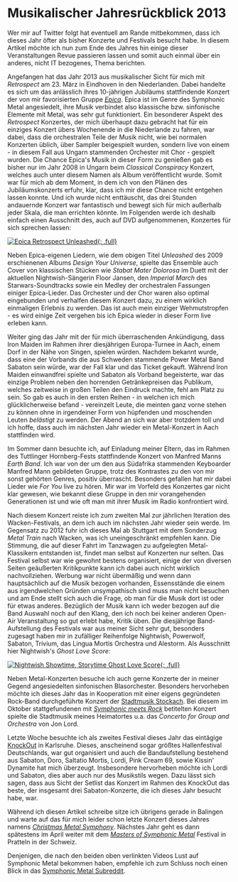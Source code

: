 # Musikalischer Jahresrückblick 2013

Wer mir auf Twitter folgt hat eventuell am Rande mitbekommen, dass ich dieses Jahr öfter als bisher Konzerte und Festivals besucht habe.
In diesem Artikel möchte ich nun zum Ende des Jahres hin einige dieser Veranstaltungen Revue passieren lassen und somit auch einmal über ein anderes, nicht IT bezogenes, Thema berichten.

Angefangen hat das Jahr 2013 aus musikalischer Sicht für mich mit _Retrospect_ am 23. März in Eindhoven in den Niederlanden. Dabei handelte es sich um das anlässlich ihres 10-jährigen
Jubiläums stattfindende Konzert der von mir favorisierten Gruppe _[Epica](http://epica.nl)_. Epica ist im Genre des Symphonic Metal angesiedelt, ihre Musik verbindet also klassische bzw.
sinfonische Elemente mit Metal, was sehr gut funktioniert. Ein besonderer Aspekt des _Retrospect_ Konzertes, der mich überhaupt dazu gebracht hat für ein einziges Konzert übers Wochenende
in die Niederlande zu fahren, war dabei, dass die orchestralen Teile der Musik nicht, wie bei normalen Konzerten üblich, über Sampler beigespielt wurden, sondern live von einem - in diesem Fall
aus Ungarn stammenden Orchester mit Chor - gespielt wurden. Die Chance Epica's Musik in dieser Form zu genießen gab es bisher nur im Jahr 2008 in Ungarn beim _Classical Conspiracy_ Konzert, welches
auch unter diesem Namen als Album veröffentlicht wurde. Somit war für mich ab dem Moment, in dem ich von den Plänen des Jubiläumskonzerts erfuhr, klar, dass ich mir diese Chance nicht entgehen
lassen konnte. Und ich wurde nicht enttäuscht, das drei Stunden andauernde Konzert war fantastisch und bewegt sich für mich außerhalb jeder Skala, die man errichten könnte. Im Folgenden werde
ich deshalb einfach einen Ausschnitt des, auch auf DVD aufgenommenen, Konzertes für sich sprechen lassen:

[![Epica Retrospect Unleashed](http://static.kummerlaender.eu/media/retrospect_unleashed.jpg){: .full}](https://www.youtube.com/watch?v=rxd6sxLxdys)

Neben Epica-eigenen Liedern, wie dem obigen Titel _Unleashed_ des 2009 erschienenen Albums _Design Your Universe_, spielte das Ensemble auch Cover von klassischen Stücken wie _Stabat Mater Dolorosa_ im Duett mit der aktuellen
Nightwish-Sängerin Floor Jansen, den _Imperial March_ des Starwars-Soundtracks sowie ein Medley der orchestralen Fassungen einiger Epica-Lieder. Das Orchester und der Chor waren also optimal
eingebunden und verhalfen diesem Konzert dazu, zu einem wirklich einmaligen Erlebnis zu werden. Das ist auch mein einziger Wehmutstropfen - es wird einige Zeit vergehen bis ich Epica wieder
in dieser Form live erleben kann.

Weiter ging das Jahr mit der für mich überraschenden Ankündigung, dass Iron Maiden im Rahmen ihrer diesjährigen Europa-Turnee in Aach, einem Dorf in der Nähe von Singen, spielen würden.
Nachdem bekannt wurde, dass eine der Vorbands die aus Schweden stammende Power Metal Band Sabaton sein würde, war der Fall klar und das Ticket gekauft. Während Iron Maiden einwandfrei spielte und
Sabaton als Vorband begeisterte, war das einzige Problem neben den horrenden Getränkepreisen das Publikum, welches zeitweise in großen Teilen den Eindruck machte, fehl am Platz zu sein. So gab
es auch in den ersten Reihen - in welchen ich mich glücklicherweise befand - vereinzelt Leute, die meinten ganz vorne stehen zu können ohne in irgendeiner Form von hüpfenden und moschenden Leuten _belästigt_ zu werden. Der Abend an sich war aber trotzdem toll und ich hoffe, dass auch im nächsten Jahr wieder ein Metal-Konzert in Aach stattfinden wird.

Im Sommer dann besuchte ich, auf Einladung meiner Eltern, das im Rahmen des Tuttlinger Hornberg-Fests stattfindende Konzert von Manfred Manns _Earth Band_. Ich war von der um den aus Südafrika
stammenden Keyboarder Manfred Mann gebildeten Gruppe, trotz des Kontrastes zu den von mir sonst gehörten Genres, positiv überrascht.
Besonders gefallen hat mir dabei Lieder wie _For You_ live zu hören. Mir war im Vorfeld des Konzertes gar nicht klar gewesen, wie bekannt diese Gruppe in den mir vorangehenden Generationen ist und wie oft man mit ihrer Musik im Radio konfrontiert wird.

Nach diesem Konzert reiste ich zum zweiten Mal zur jährlichen Iteration des Wacken-Festivals, an dem ich auch im nächsten Jahr wieder sein werde. Im Gegensatz zu 2012 fuhr ich dieses Mal ab Stuttgart mit dem Sonderzug _Metal Train_ nach Wacken, was ich uneingeschränkt empfehlen kann. Die Stimmung, die auf dieser Fahrt im Tanzwagen zu aufgelegten Metal-Klassikern entstanden ist,
findet man selbst auf Konzerten nur selten. Das Festival selbst war wie gewohnt bestens organisiert, einige der von diversen Seiten geäußerten Kritikpunkte kann ich dabei auch nicht wirklich
nachvollziehen. Werbung war nicht übermäßig und wenn dann hauptsächlich auf die Musik bezogen vorhanden, Essensstände die einem aus irgendwelchen Gründen unsympathisch sind muss man nicht besuchen und am Ende stellt sich auch die Frage, ob man für die Musik dort ist oder für etwas anderes. Bezüglich der Musik kann ich weder bezogen auf die Band Auswahl noch auf den Klang, den ich noch bei keiner anderen
Open-Air Veranstaltung so gut erlebt habe, Kritik üben. 
Die diesjährige Band-Aufstellung des Festivals war aus meiner Sicht sehr gut, besonders zugesagt haben mir in zufälliger Reihenfolge Nightwish, Powerwolf, Sabaton, Trivium, das Lingua Mortis Orchestra und Alestorm. Als Ausschnitt hier Nightwish's _Ghost Love Score_:

[![Nightwish Showtime, Storytime Ghost Love Score](http://static.kummerlaender.eu/media/nightwish_ghost_love_score.jpg){: .full}](https://www.youtube.com/watch?v=JYjIlHWBAVo)

Neben Metal-Konzerten besuche ich auch gerne Konzerte der in meiner Gegend angesiedelten sinfonischen Blasorchester. Besonders hervorheben möchte ich dieses Jahr das in Kooperation mit einer eigens gegründeten Rock-Band durchgeführte Konzert der [Stadtmusik Stockach](http://www.musikverein-stockach.de/). Bei diesem im Oktober stattgefundenen mit [_Symphonic meets Rock_](http://www.wochenblatt.net/heute/nachrichten/article/wenn-die-grenzen-fallen.html) betitelten Konzert spielte die Stadtmusik meines Heimatortes u.a. das _Concerto for Group and Orchestra_ von Jon Lord. 

Letzte Woche besuchte ich als zweites Festival dieses Jahr das eintägige [KnockOut](http://www.knockout-festival.de/) in Karlsruhe. Dieses, anscheinend sogar größtes Hallenfestival Deutschlands,
war gut organisiert und auch die Bandaufstellung bestehend aus Sabaton, Doro, Saltatio Mortis, Lordi, Pink Cream 69, sowie Kissin' Dynamite hat mich überzeugt. Insbesondere hervorheben
möchte ich Lordi und Sabaton, dies aber auch nur des Musikstils wegen. Dazu lässt sich sagen, dass aus Sicht der Setlist das Konzert im Rahmen des KnockOut das beste, der insgesamt drei 
Sabaton-Konzerte, die ich dieses Jahr besucht habe, war.

Während ich diesen Artikel schreibe sitze ich übrigens gerade in Balingen und warte auf das für mich leider schon letzte Konzert dieses Jahres namens [_Christmas Metal Symphony_](http://www.christmasmetalsymphony.com/).
Nächstes Jahr geht es dann spätestens im April weiter mit dem [_Masters of Symphonic Metal_](http://www.z-7.ch/bandinfo.php?bandid=962) Festival in Pratteln in der Schweiz.

Denjenigen, die nach den beiden oben verlinkten Videos Lust auf Symphonic Metal bekommen haben, empfehle ich zum Schluss noch einen Blick in das [Symphonic Metal Subreddit](http://reddit.com/r/symphonicmetal).
